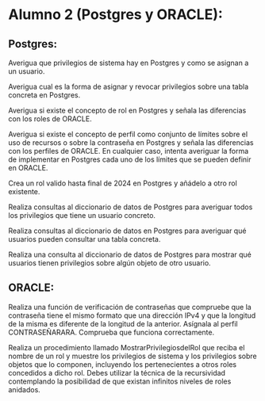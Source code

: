# Alumno 2 (Postgres y ORACLE):

## Postgres:

Averigua que privilegios de sistema hay en Postgres y como se asignan a un usuario.

Averigua cual es la forma de asignar y revocar privilegios sobre una tabla concreta en Postgres.

Averigua si existe el concepto de rol en Postgres y señala las diferencias con los roles de ORACLE.

Averigua si existe el concepto de perfil como conjunto de límites sobre el uso de recursos o sobre la contraseña en 
Postgres y señala las diferencias con los perfiles de ORACLE. En cualquier caso, intenta averiguar la forma de implementar en Postgres cada uno de los límites que se pueden definir en ORACLE.

Crea un rol valido hasta final de 2024 en Postgres y añádelo a otro rol existente.

Realiza consultas al diccionario de datos de Postgres para averiguar todos los privilegios que tiene un usuario concreto.

Realiza consultas al diccionario de datos en Postgres para averiguar qué usuarios pueden consultar una tabla concreta.

Realiza una consulta al diccionario de datos de Postgres para mostrar qué usuarios tienen privilegios sobre algún objeto de otro usuario.

## ORACLE:

Realiza una función de verificación de contraseñas que compruebe que la contraseña tiene el mismo formato que una dirección IPv4 y que la longitud de la misma es diferente de la longitud de la anterior. Asígnala al perfil CONTRASEÑARARA. Comprueba que funciona correctamente.

Realiza un procedimiento llamado MostrarPrivilegiosdelRol que reciba el nombre de un rol y muestre los privilegios de sistema y los privilegios sobre objetos que lo componen, incluyendo los pertenecientes a otros roles concedidos a dicho rol. Debes utilizar la técnica de la recursividad contemplando la posibilidad de que existan infinitos niveles de roles anidados.

